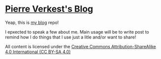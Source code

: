 # [Pierre Verkest's Blog](pierre.verkest.fr)

Yeap, this is [my blog](pierre.verkest.fr) repo!

I epxected to speak a few about me. Main usage will be to
write post to remind how I do things that I use
just a litle and/or want to share!

All content is licensed under the [Creative Commons Attribution-ShareAlike 4.0
International (CC BY-SA 4.0)](http://creativecommons.org/licenses/by-sa/4.0/
"CC BY-SA 4.0")
